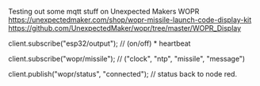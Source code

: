 Testing out some mqtt stuff on Unexpected Makers WOPR  https://unexpectedmaker.com/shop/wopr-missile-launch-code-display-kit
https://github.com/UnexpectedMaker/wopr/tree/master/WOPR_Display

client.subscribe("esp32/output"); // (on/off) * heartbeat 

client.subscribe("wopr/missile"); // ("clock", "ntp", "missile", "message") 

client.publish("wopr/status", "connected"); // status back to node red. 
        
